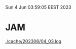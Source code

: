 Sun  4 Jun 03:59:05 EEST 2023
# JAM
<a href='./cache/202306/04_03.log'>./cache/202306/04_03.log</a>
